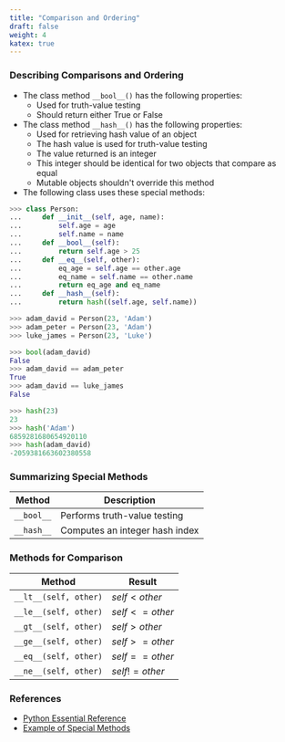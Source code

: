 ```yaml
---
title: "Comparison and Ordering"
draft: false
weight: 4
katex: true
---
```


### Describing Comparisons and Ordering
- The class method `__bool__()` has the following properties:
	- Used for truth-value testing
	- Should return either True or False
- The class method `__hash__()` has the following properties:
	- Used for retrieving hash value of an object
	- The hash value is used for truth-value testing
	- The value returned is an integer
	- This integer should be identical for two objects that compare as equal
	- Mutable objects shouldn't override this method
- The following class uses these special methods:

```python
>>> class Person:
...     def __init__(self, age, name):
...         self.age = age
...         self.name = name
...     def __bool__(self):
...         return self.age > 25
...     def __eq__(self, other):
...         eq_age = self.age == other.age
...         eq_name = self.name == other.name
...         return eq_age and eq_name
...     def __hash__(self):
...         return hash((self.age, self.name))

>>> adam_david = Person(23, 'Adam')
>>> adam_peter = Person(23, 'Adam')
>>> luke_james = Person(23, 'Luke')

>>> bool(adam_david)
False
>>> adam_david == adam_peter
True
>>> adam_david == luke_james
False

>>> hash(23)
23
>>> hash('Adam')
6859281680654920110
>>> hash(adam_david)
-2059381663602380558
```

### Summarizing Special Methods

| Method     | Description                    |
| ---------- | ------------------------------ |
| `__bool__` | Performs truth-value testing   |
| `__hash__` | Computes an integer hash index |

### Methods for Comparison

| Method                | Result          |
| --------------------- | --------------- |
| `__lt__(self, other)` | $self < other$  |
| `__le__(self, other)` | $self <= other$ |
| `__gt__(self, other)` | $self > other$  |
| `__ge__(self, other)` | $self >= other$ |
| `__eq__(self, other)` | $self == other$ |
| `__ne__(self, other)` | $self != other$ |

### References
- [Python Essential Reference](http://index-of.co.uk/Python/Python%20Essential%20Reference,%20Fourth%20Edition.pdf)
- [Example of Special Methods](https://www.programiz.com/python-programming/methods/built-in/hash)
